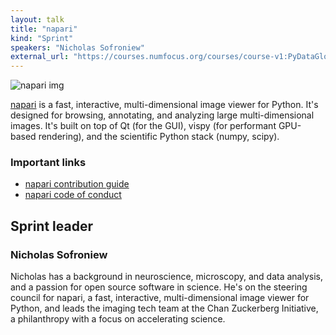 ```yaml
---
layout: talk
title: "napari"
kind: "Sprint"
speakers: "Nicholas Sofroniew"
external_url: "https://courses.numfocus.org/courses/course-v1:PyDataGlobal+PDG20-sprints+2020/courseware/08bd380861574f26b6b10f9846486689/dae1028d864f46ffaf982f54d6c6b801/1?activate_block_id=block-v1%3APyDataGlobal%2BPDG20-sprints%2B2020%2Btype%40vertical%2Bblock%40892299091e9542bb906fe3f60d30855d"
---
```


![napari img](https://avatars3.githubusercontent.com/u/39813916?s=200&v=4)

[napari](https://github.com/napari/napari) is a fast, interactive, multi-dimensional image viewer for Python. It's designed for browsing, annotating, and analyzing large multi-dimensional images. It's built on top of Qt (for the GUI), vispy (for performant GPU-based rendering), and the scientific Python stack (numpy, scipy).

### Important links

- [napari contribution guide](https://napari.org/docs/dev/developers/CONTRIBUTING.html)
- [napari code of conduct](https://napari.org/docs/dev/developers/CODE_OF_CONDUCT.html)

## Sprint leader

### Nicholas Sofroniew

Nicholas has a background in neuroscience, microscopy, and data analysis, and a passion for open source software in science. He's on the steering council for napari, a fast, interactive, multi-dimensional image viewer for Python, and leads the imaging tech team at the Chan Zuckerberg Initiative, a philanthropy with a focus on accelerating science.
